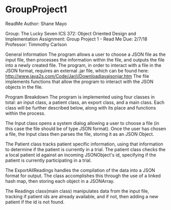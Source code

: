 # GroupProject1
ReadMe Author: Shane Mayo

Group: The Lucky Seven
ICS 372: Object Oriented Design and Implementation
Assignment: Group Project 1 - Read Me
Due: 2/7/18
Professor: Timmothy Carlson

General Information
The program allows a user to choose a JSON file as the input file, then
processes the information within the file, and outputs the file into a newly created
file.
The program, in order to interact with a file in the JSON format, requires an
external .jar file, which can be found here: http://www.java2s.com/Code/Jar/j/Downloadjavajsonjar.htm
The file implements functions that allow the program to interact with the JSON
objects in the file.

Program Breakdown
The program is implemented using four classes in total: an input class, a patient
class, an  export class, and a main class. Each class will be further described
below, along with its place and functions within the process.

The Input class opens a system dialog allowing a user to choose a file (in this case
the file should be of type JSON format). Once the user has chosen a file, the Input
class then parses the file, storing it as an JSON Object.

The Patient class tracks patient specific information, using that information to
determine if the patient is currently in a trial. The patient class checks the
a local patient id against an incoming JSONObject's id, specifying if the patient
is currently participating in a trial.

The ExportAllReadings handles the compilation of the data into a JSON format for output.
The class accomplishes this through the use of a linked hash map, then storing each
object in a JSONArray.

The Readings class(main class) manipulates data from the input file, tracking if patient
ids are already available, and if not, then adding a new patient if the id is not found.
